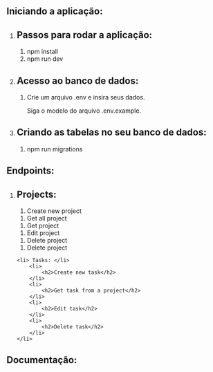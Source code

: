 <h2>Iniciando a aplicação: </h2>
<ol>
    <li>
        <h2> Passos para rodar a aplicação: </h2>
        <ol>
            <li>npm install</li>
            <li>npm run dev</li>
        </ol>
    </li>
    <li>
        <h2> Acesso ao banco de dados: </h2>
        <ol>
            <li>Crie um arquivo .env e insira seus dados. </li>
            <p> Siga o modelo do arquivo .env.example.</p>
        </ol>
    </li>
    <li>
        <h2> Criando as tabelas no seu banco de dados: </h2>
        <ol>
            <li>npm run migrations</li>
        </ol>
    </li>
</ol>

<h2> Endpoints: </h2>
<ol>
    <li>
        <h2> Projects: </h2>
        <ol>
            <li>Create new project</li>
        </ol>
        <ol>
            <li>Get all project</li>
        </ol>
        <ol>
            <li>Get project</li>
        </ol>
        <ol>
            <li>Edit project</li>
        </ol>
        <ol>
            <li>Delete project</li>
        </ol>
        <ol>
            <li>Delete project</li>
        </ol>
    </li>
    
    <li> Tasks: </li>
        <li>
            <h2>Create new task</h2>
        </li>
        <li>
            <h2>Get task from a project</h2>
        </li>
        <li>
            <h2>Edit task</h2>
        </li>
        <li>
            <h2>Delete task</h2>
        </li>
    </li>

</ol>

<h2><strong>Documentação:</stromg></h2>